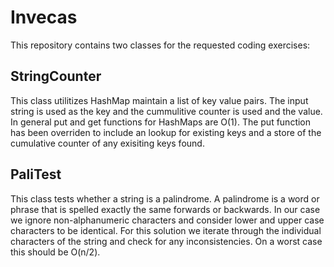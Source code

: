# Invecas
This repository contains two classes for the requested coding exercises:

## StringCounter 

This class utilitizes HashMap maintain a list of key value pairs. The input string is used as the key and the cummulitive counter is used and the value. In general put and get functions for HashMaps are O(1). The put function has been overriden to include an lookup for existing keys and a store of the cumulative counter of any exisiting keys found. 

## PaliTest

This class tests whether a string is a palindrome. A palindrome is a word or phrase that is spelled exactly the same forwards or backwards. In our case we ignore non-alphanumeric characters and consider lower and upper case characters to be identical. For this solution we iterate through the individual characters of the string and check for any inconsistencies. On a worst case this should be O(n/2).

